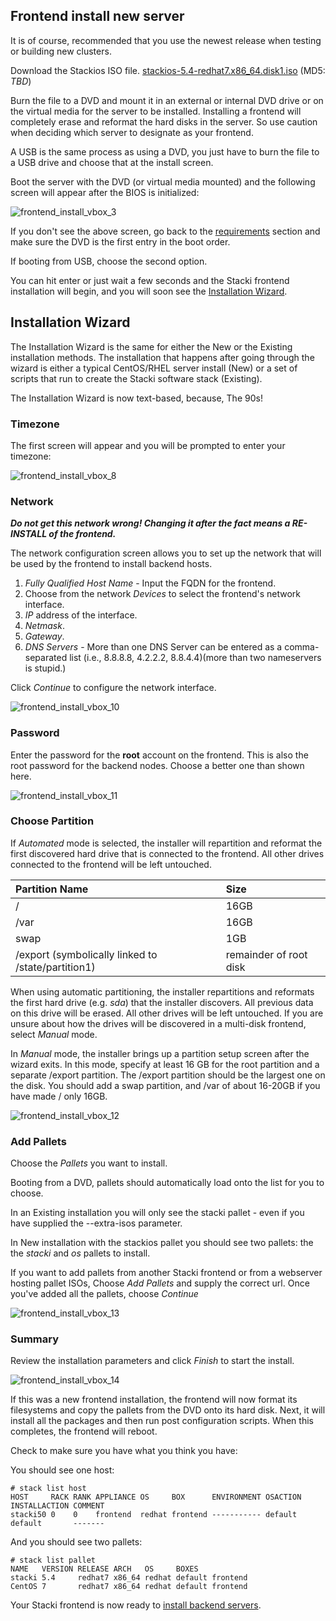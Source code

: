 ## Frontend install new server

It is of course, recommended that you use the newest release when testing or building new clusters.

Download the Stackios ISO file.
[stackios-5.4-redhat7.x86_64.disk1.iso](https://github.com/Teradata/stacki/releases/download/stacki-5.4/stackios-5.4-redhat7.x86_64.disk1.iso) (MD5: *TBD*)

Burn the file to a DVD and mount it in an external or internal DVD drive or on the virtual media for the server to be installed. Installing a frontend will completely erase and reformat the hard disks in the server. So use caution when deciding which server to designate as your frontend.

A USB is the same process as using a DVD, you just have to burn the file to a USB drive and choose that at the install screen.

Boot the server with the DVD (or virtual media mounted) and the
following screen will appear after the BIOS is initialized:

![frontend_install_vbox_3](images/frontend/frontend_install_vbox_3.png)

If you don't see the above screen, go back to
the [requirements](#requirements) section and
make sure the DVD is the first entry in the boot order.

If booting from USB, choose the second option.

You can hit enter or just wait a few seconds and the Stacki
frontend installation will begin, and you will soon see the
[Installation Wizard](#installation-wizard).

## Installation Wizard

The Installation Wizard is the same for either the New or the Existing installation methods. The installation that happens after going through the wizard is either a typical CentOS/RHEL server install (New) or a set of scripts that run to create the Stacki software stack (Existing).

The Installation Wizard is now text-based, because, The 90s!

### Timezone

The first screen will appear and you will be prompted to enter your timezone:

![frontend_install_vbox_8](images/frontend/frontend_install_vbox_8.png)

### Network

_**Do not get this network wrong! Changing it after the fact means a RE-INSTALL of the frontend.**_

The network configuration screen allows you to set up the network that will
be used by the frontend to install backend hosts.

1. _Fully Qualified Host Name_ - Input the FQDN for the frontend.
2. Choose from the network _Devices_ to select the frontend's network interface.
3. _IP_ address of the interface.
4. _Netmask_.
5. _Gateway_.
5. _DNS Servers_ - More than one DNS Server can be entered as a comma-separated list (i.e., 8.8.8.8, 4.2.2.2, 8.8.4.4)(more than two nameservers is stupid.)

Click _Continue_ to configure the network interface.

![frontend_install_vbox_10](images/frontend/frontend_install_vbox_10.png)

### Password

Enter the password for the **root** account on the frontend.  This is also the root password for the backend nodes. Choose a better one than shown here.

![frontend_install_vbox_11](images/frontend/frontend_install_vbox_11.png)

### Choose Partition

If _Automated_ mode is selected, the installer will
repartition and reformat the first discovered hard drive
that is connected to the frontend. All other drives
connected to the frontend will be left untouched.

| Partition Name                                     | Size                   |
|:---------------------------------------------------|:-----------------------|
| /                                                  | 16GB                   |
| /var                                               | 16GB                   |
| swap                                               | 1GB                    |
| /export (symbolically linked to /state/partition1) | remainder of root disk |

When using automatic partitioning, the installer repartitions
and reformats the first hard drive (e.g. _sda_) that the installer
discovers. All previous data on this drive will be erased.
All other drives will be left untouched. If you are unsure about how
the drives will be discovered in a multi-disk frontend,
select _Manual_ mode.

In _Manual_ mode, the installer brings up a partition setup
screen after the wizard exits. In this mode, specify at least 16 GB
for the root partition and a separate /export partition. The /export partition should be the largest one on the disk. You should add
a swap partition, and /var of about 16-20GB if you have made / only 16GB.

![frontend_install_vbox_12](images/frontend/frontend_install_vbox_12.png)

### Add Pallets

Choose the _Pallets_ you want to install.

Booting from a DVD, pallets should automatically load onto the list for you to choose.

In an Existing installation you will only see the stacki pallet - even if you have supplied the --extra-isos parameter.

In New installation with the stackios pallet you should see two pallets: the the _stacki_ and _os_ pallets to install.

If you want to add pallets from another Stacki frontend or from a webserver hosting pallet ISOs, Choose _Add Pallets_ and supply the correct url. Once you've added all the pallets, choose _Continue_

![frontend_install_vbox_13](images/frontend/frontend_install_vbox_13.png)


### Summary

Review the installation parameters and click _Finish_ to start the install.

![frontend_install_vbox_14](images/frontend/frontend_install_vbox_14.png)

If this was a new frontend installation, the frontend will now format
its filesystems and copy the pallets from the DVD onto its hard disk.
Next, it will install all the packages and then run post configuration
scripts. When this completes, the frontend will reboot.

Check to make sure you have what you think you have:

You should see one host:

```
# stack list host
HOST     RACK RANK APPLIANCE OS     BOX      ENVIRONMENT OSACTION INSTALLACTION COMMENT
stacki50 0    0    frontend  redhat frontend ----------- default  default       -------
```

And you should see two pallets:

```
# stack list pallet
NAME   VERSION RELEASE ARCH   OS     BOXES
stacki 5.4     redhat7 x86_64 redhat default frontend
CentOS 7       redhat7 x86_64 redhat default frontend
```

Your Stacki frontend is now ready to [install backend servers](Backend-Installation).
